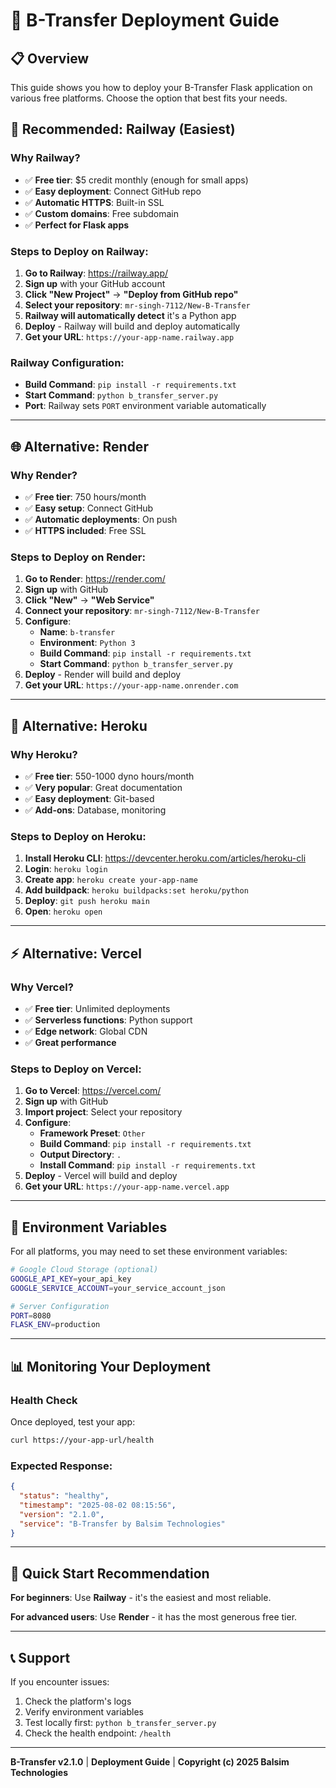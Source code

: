 # 🚀 B-Transfer Deployment Guide

## 📋 Overview

This guide shows you how to deploy your B-Transfer Flask application on various free platforms. Choose the option that best fits your needs.

## 🎯 **Recommended: Railway (Easiest)**

### Why Railway?
- ✅ **Free tier**: $5 credit monthly (enough for small apps)
- ✅ **Easy deployment**: Connect GitHub repo
- ✅ **Automatic HTTPS**: Built-in SSL
- ✅ **Custom domains**: Free subdomain
- ✅ **Perfect for Flask apps**

### Steps to Deploy on Railway:

1. **Go to Railway**: https://railway.app/
2. **Sign up** with your GitHub account
3. **Click "New Project"** → **"Deploy from GitHub repo"**
4. **Select your repository**: `mr-singh-7112/New-B-Transfer`
5. **Railway will automatically detect** it's a Python app
6. **Deploy** - Railway will build and deploy automatically
7. **Get your URL**: `https://your-app-name.railway.app`

### Railway Configuration:
- **Build Command**: `pip install -r requirements.txt`
- **Start Command**: `python b_transfer_server.py`
- **Port**: Railway sets `PORT` environment variable automatically

---

## 🌐 **Alternative: Render**

### Why Render?
- ✅ **Free tier**: 750 hours/month
- ✅ **Easy setup**: Connect GitHub
- ✅ **Automatic deployments**: On push
- ✅ **HTTPS included**: Free SSL

### Steps to Deploy on Render:

1. **Go to Render**: https://render.com/
2. **Sign up** with GitHub
3. **Click "New"** → **"Web Service"**
4. **Connect your repository**: `mr-singh-7112/New-B-Transfer`
5. **Configure**:
   - **Name**: `b-transfer`
   - **Environment**: `Python 3`
   - **Build Command**: `pip install -r requirements.txt`
   - **Start Command**: `python b_transfer_server.py`
6. **Deploy** - Render will build and deploy
7. **Get your URL**: `https://your-app-name.onrender.com`

---

## 🐘 **Alternative: Heroku**

### Why Heroku?
- ✅ **Free tier**: 550-1000 dyno hours/month
- ✅ **Very popular**: Great documentation
- ✅ **Easy deployment**: Git-based
- ✅ **Add-ons**: Database, monitoring

### Steps to Deploy on Heroku:

1. **Install Heroku CLI**: https://devcenter.heroku.com/articles/heroku-cli
2. **Login**: `heroku login`
3. **Create app**: `heroku create your-app-name`
4. **Add buildpack**: `heroku buildpacks:set heroku/python`
5. **Deploy**: `git push heroku main`
6. **Open**: `heroku open`

---

## ⚡ **Alternative: Vercel**

### Why Vercel?
- ✅ **Free tier**: Unlimited deployments
- ✅ **Serverless functions**: Python support
- ✅ **Edge network**: Global CDN
- ✅ **Great performance**

### Steps to Deploy on Vercel:

1. **Go to Vercel**: https://vercel.com/
2. **Sign up** with GitHub
3. **Import project**: Select your repository
4. **Configure**:
   - **Framework Preset**: `Other`
   - **Build Command**: `pip install -r requirements.txt`
   - **Output Directory**: `.`
   - **Install Command**: `pip install -r requirements.txt`
5. **Deploy** - Vercel will build and deploy
6. **Get your URL**: `https://your-app-name.vercel.app`

---

## 🔧 **Environment Variables**

For all platforms, you may need to set these environment variables:

```bash
# Google Cloud Storage (optional)
GOOGLE_API_KEY=your_api_key
GOOGLE_SERVICE_ACCOUNT=your_service_account_json

# Server Configuration
PORT=8080
FLASK_ENV=production
```

---

## 📊 **Monitoring Your Deployment**

### Health Check
Once deployed, test your app:
```bash
curl https://your-app-url/health
```

### Expected Response:
```json
{
  "status": "healthy",
  "timestamp": "2025-08-02 08:15:56",
  "version": "2.1.0",
  "service": "B-Transfer by Balsim Technologies"
}
```

---

## 🎯 **Quick Start Recommendation**

**For beginners**: Use **Railway** - it's the easiest and most reliable.

**For advanced users**: Use **Render** - it has the most generous free tier.

---

## 📞 **Support**

If you encounter issues:
1. Check the platform's logs
2. Verify environment variables
3. Test locally first: `python b_transfer_server.py`
4. Check the health endpoint: `/health`

---

**B-Transfer v2.1.0** | **Deployment Guide** | **Copyright (c) 2025 Balsim Technologies** 